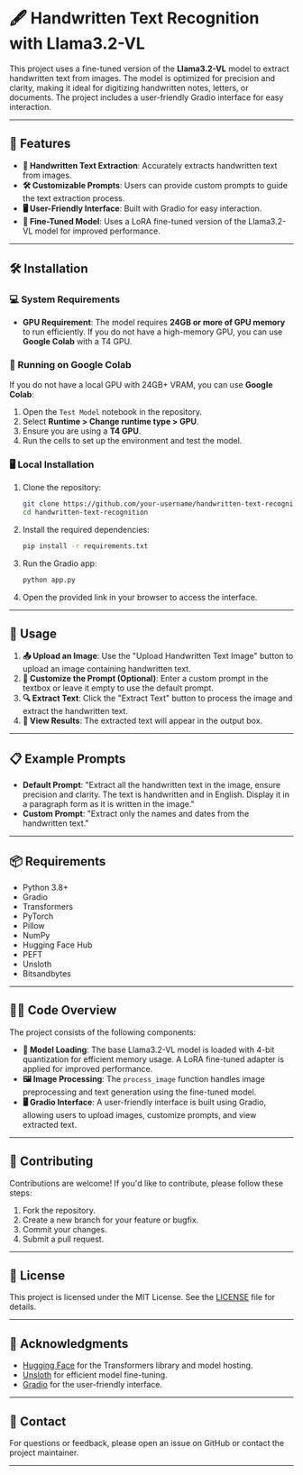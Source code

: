 # 🖋️ Handwritten Text Recognition with Llama3.2-VL

This project uses a fine-tuned version of the **Llama3.2-VL** model to extract handwritten text from images. The model is optimized for precision and clarity, making it ideal for digitizing handwritten notes, letters, or documents. The project includes a user-friendly Gradio interface for easy interaction.

---

## 🚀 Features

- **📄 Handwritten Text Extraction**: Accurately extracts handwritten text from images.
- **🛠️ Customizable Prompts**: Users can provide custom prompts to guide the text extraction process.
- **🖥️ User-Friendly Interface**: Built with Gradio for easy interaction.
- **🧠 Fine-Tuned Model**: Uses a LoRA fine-tuned version of the Llama3.2-VL model for improved performance.

---

## 🛠️ Installation

### 💻 System Requirements
- **GPU Requirement**: The model requires **24GB or more of GPU memory** to run efficiently. If you do not have a high-memory GPU, you can use **Google Colab** with a T4 GPU.

### 🚀 Running on Google Colab
If you do not have a local GPU with 24GB+ VRAM, you can use **Google Colab**:
1. Open the `Test Model` notebook in the repository.
2. Select **Runtime > Change runtime type > GPU**.
3. Ensure you are using a **T4 GPU**.
4. Run the cells to set up the environment and test the model.

### 🖥️ Local Installation

1. Clone the repository:
   ```bash
   git clone https://github.com/your-username/handwritten-text-recognition.git
   cd handwritten-text-recognition
   ```

2. Install the required dependencies:
   ```bash
   pip install -r requirements.txt
   ```

3. Run the Gradio app:
   ```bash
   python app.py
   ```

4. Open the provided link in your browser to access the interface.

---

## 🎯 Usage

1. **📤 Upload an Image**: Use the "Upload Handwritten Text Image" button to upload an image containing handwritten text.
2. **📝 Customize the Prompt (Optional)**: Enter a custom prompt in the textbox or leave it empty to use the default prompt.
3. **🔍 Extract Text**: Click the "Extract Text" button to process the image and extract the handwritten text.
4. **📄 View Results**: The extracted text will appear in the output box.

---

## 📋 Example Prompts

- **Default Prompt**: "Extract all the handwritten text in the image, ensure precision and clarity. The text is handwritten and in English. Display it in a paragraph form as it is written in the image."
- **Custom Prompt**: "Extract only the names and dates from the handwritten text."

---

## 📦 Requirements

- Python 3.8+
- Gradio
- Transformers
- PyTorch
- Pillow
- NumPy
- Hugging Face Hub
- PEFT
- Unsloth
- Bitsandbytes

---

## 🧑‍💻 Code Overview

The project consists of the following components:

- **🧠 Model Loading**: The base Llama3.2-VL model is loaded with 4-bit quantization for efficient memory usage. A LoRA fine-tuned adapter is applied for improved performance.
- **🖼️ Image Processing**: The `process_image` function handles image preprocessing and text generation using the fine-tuned model.
- **🖥️ Gradio Interface**: A user-friendly interface is built using Gradio, allowing users to upload images, customize prompts, and view extracted text.

---

## 🤝 Contributing

Contributions are welcome! If you'd like to contribute, please follow these steps:

1. Fork the repository.
2. Create a new branch for your feature or bugfix.
3. Commit your changes.
4. Submit a pull request.

---

## 📜 License

This project is licensed under the MIT License. See the [LICENSE](LICENSE) file for details.

---

## 🙏 Acknowledgments

- [Hugging Face](https://huggingface.co/) for the Transformers library and model hosting.
- [Unsloth](https://github.com/unslothai/unsloth) for efficient model fine-tuning.
- [Gradio](https://gradio.app/) for the user-friendly interface.

---

## 📧 Contact

For questions or feedback, please open an issue on GitHub or contact the project maintainer.

---
